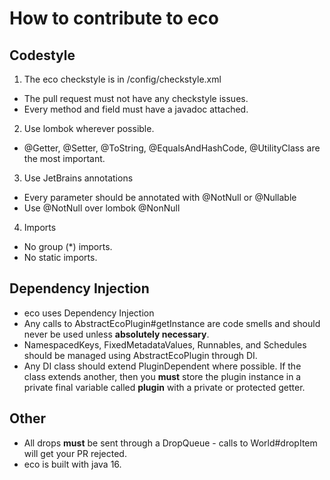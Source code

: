 # How to contribute to eco

## Codestyle
1. The eco checkstyle is in /config/checkstyle.xml
- The pull request must not have any checkstyle issues.
- Every method and field must have a javadoc attached.

2. Use lombok wherever possible.
- @Getter, @Setter, @ToString, @EqualsAndHashCode, @UtilityClass are the most important.

3. Use JetBrains annotations
- Every parameter should be annotated with @NotNull or @Nullable
- Use @NotNull over lombok @NonNull

4. Imports
- No group (*) imports.
- No static imports.

## Dependency Injection
- eco uses Dependency Injection
- Any calls to AbstractEcoPlugin#getInstance are code smells and should never be used unless **absolutely necessary**.
- NamespacedKeys, FixedMetadataValues, Runnables, and Schedules should be managed using AbstractEcoPlugin through DI.
- Any DI class should extend PluginDependent where possible. If the class extends another, then you **must** store the plugin instance in a private final variable called **plugin** with a private or protected getter.

## Other
- All drops **must** be sent through a DropQueue - calls to World#dropItem will get your PR rejected.
- eco is built with java 16.